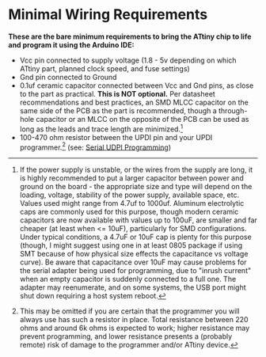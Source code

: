 # Minimal Wiring Requirements

**These are the bare minimum requirements to bring the ATtiny chip to life and program it using the Arduino IDE:**

* Vcc pin connected to supply voltage (1.8 - 5v depending on which ATtiny part, planned clock speed, and fuse settings)
* Gnd pin connected to Ground
* 0.1uf ceramic capacitor connected between Vcc and Gnd pins, as close to the part as practical. **This is NOT optional.** Per datasheet recommendations and best practices, an SMD MLCC capacitor on the same side of the PCB as the part is recommended, though a through-hole capacitor or an MLCC on the opposite of the PCB can be used as long as the leads and trace length are minimized.[^1]
* 100-470 ohm resistor between the UPDI pin and your UPDI programmer.[^2] (see: [Serial UDPI Programming](https://github.com/SpenceKonde/AVR-Guidance/blob/master/UPDI/jtag2updi.md))

[^1]:If the power supply is unstable, or the wires from the supply are long, it is highly recommended to put a larger capacitor between power and ground on the board - the appropriate size and type will depend on the loading, voltage, stability of the power supply, available space, etc. Values used might range from 4.7uf to 1000uf. Aluminum electrolytic caps are commonly used for this purpose, though modern ceramic capacitors are now available with values up to 100uF, are smaller and far cheaper (at least when <= 10uF), particularly for SMD configurations. Under typical conditions, a 4.7uF or 10uF cap is plenty for this purpose (though, I might suggest using one in at least 0805 package if using SMT because of how physical size effects the capacitance vs voltage curve). Be aware that capacitance over 10uF may cause problems for the serial adapter being used for programming, due to "inrush current" when an empty capacitor is suddenly connected to a full one. The adapter may reenumerate, and on some systems, the USB port might shut down requiring a host system reboot.
[^2]:This may be omitted if you are certain that the programmer you will always use has such a resistor in place. Total resistance between 220 ohms and around 6k ohms is expected to work; higher resistance may prevent programming, and lower resistance presents a (probably remote) risk of damage to the programmer and/or ATtiny device.
